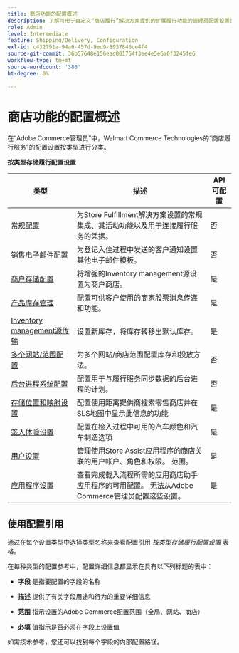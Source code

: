 ```yaml
---
title: 商店功能的配置概述
description: 了解可用于自定义“商店履行”解决方案提供的扩展履行功能的管理员配置设置类型，以及指向完成配置说明的链接。
role: Admin
level: Intermediate
feature: Shipping/Delivery, Configuration
exl-id: c432791a-94a0-457d-9ed9-8937846ce4f4
source-git-commit: 36b57648e156ead801764f3ee4e5e6a0f3245fe6
workflow-type: tm+mt
source-wordcount: '386'
ht-degree: 0%

---
```


# 商店功能的配置概述

在“Adobe Commerce管理员”中，Walmart Commerce Technologies的“商店履行服务”的配置设置按类型进行分类。

**按类型存储履行配置设置**

| **类型** | **描述** | **API可配置** |
|--------------------------------------------------------------------------|--------------------------------------------------------------------------------------------------------------------------------------------------------------------------|----------------------|
| [常规配置](enable-general.md) | 为Store Fulfillment解决方案设置的常规集成、其活动功能以及用于连接履行服务的凭据。 | 否 |
| [销售电子邮件配置](sales-emails.md) | 为登记入住过程中发送的客户通知设置其他电子邮件模板。 | 否 |
| [商户存储配置](merchant-store-configuration.md) | 将增强的Inventory management源设置为商户商店。 | 是 |
| [产品库存管理](product-stock.md) | 配置可供客户使用的商家股票消息传递和功能。 | 是 |
| [Inventory management源传输](inventory-stock-transfer.md) | 设置新库存，将库存转移出默认库存。 | 是 |
| [多个网站/范围配置](multi-site-and-scope-config.md) | 为多个网站/商店范围配置库存和投放方法。 | 否 |
| [后台进程系统配置](background-processes.md) | 配置用于与履行服务同步数据的后台进程的计划。 | 否 |
| [存储位置和映射设置](store-location-map-provider-setup.md) | 配置使用距离提供商搜索零售商店并在SLS地图中显示此信息的功能 | 是 |
| [签入体验设置](check-in-experience-setup.md) | 配置在检入过程中可用的汽车颜色和汽车制造选项 | 是 |
| [用户设置](user-setup.md) | 管理使用Store Assist应用程序的商店关联的用户帐户、角色和权限。 范围。 | 是 |
| [应用程序设置](app-setup.md) | 查看完成载入流程所需的应用商店助手应用程序的可用配置。 无法从Adobe Commerce管理员配置这些设置。 | 是 |

## 使用配置引用

通过在每个设置类型中选择类型名称来查看配置引用 _按类型存储履行配置设置_ 表格。

在每种类型的配置参考中，配置详细信息都显示在具有以下列标题的表中：

- **字段** 是指要配置的字段的名称

- **描述** 提供了有关字段用途和行为的重要详细信息

- **范围** 指示设置的Adobe Commerce配置范围（全局、网站、商店）

- **必填** 值指示是否必须在字段上设置值

如需技术参考，您还可以找到每个字段的内部配置路径。
